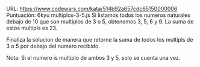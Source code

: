 URL: https://www.codewars.com/kata/514b92a657cdc65150000006
Puntuación: 6kyu
multiplos-3-5.js
Si listamos todos los numeros naturales debajo de 10 que son multiplos de 3 o 5, obtenemos 3, 5, 6 y 9. La suma de estos multipls es 23.

Finaliza la solucion de manera que retorne la suma de todos los multipls de 3 o 5 por debajo del numero recibido.

Nota: Si el numero is multiplo de ambos 3 y 5, solo se cuenta una vez.

